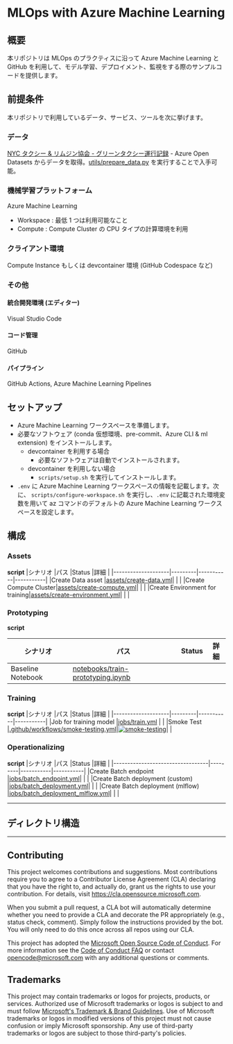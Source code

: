 # MLOps with Azure Machine Learning
## 概要
本リポジトリは MLOps のプラクティスに沿って Azure Machine Learning と GitHub を利用して、モデル学習、デプロイメント、監視をする際のサンプルコードを提供します。

## 前提条件
本リポジトリで利用しているデータ、サービス、ツールを次に挙げます。

### データ
[NYC タクシー & リムジン協会 - グリーンタクシー運行記録](https://learn.microsoft.com/ja-jp/azure/open-datasets/dataset-taxi-green?tabs=azureml-opendatasets)
    - Azure Open Datasets からデータを取得。[utils/prepare_data.py](utils/prepare_data.py) を実行することで入手可能。

### 機械学習プラットフォーム
Azure Machine Learning
- Workspace : 最低 1 つは利用可能なこと
- Compute : Compute Cluster の CPU タイプの計算環境を利用

### クライアント環境
Compute Instance もしくは devcontainer 環境 (GitHub Codespace など)

### その他
#### 統合開発環境 (エディター)
Visual Studio Code
#### コード管理
GitHub
#### パイプライン
GitHub Actions, Azure Machine Learning Pipelines




## セットアップ
- Azure Machine Learning ワークスペースを準備します。
- 必要なソフトウェア (conda 仮想環境、pre-commit、Azure CLI & ml extension) をインストールします。
    - devcontainer を利用する場合
      - 必要なソフトウェアは自動でインストールされます。
    - devcontainer を利用しない場合
      - `scripts/setup.sh` を実行してインストールします。
- `.env` に Azure Machine Learning ワークスペースの情報を記載します。次に、 `scripts/configure-workspace.sh` を実行し、`.env` に記載された環境変数を用いて az コマンドのデフォルトの Azure Machine Learning ワークスペースを設定します。


## 構成
### Assets
**script**
|シナリオ              |パス      |Status     |詳細        |
|--------------------|---------|-----------|-----------|
|Create Data asset   |[assets/create-data.yml](assets/create-data.yml)|           |           |
|Create Compute Cluster|[assets/create-compute.yml](assets/create-compute.yml)|           |           |
|Create Environment for training|[assets/create-environment.yml](assets/create-environment.yml)|           |           |

### Prototyping
**script**

|シナリオ              |パス      |Status     |詳細        |
|--------------------|---------|-----------|-----------|
|Baseline Notebook   |[notebooks/train-prototyping.ipynb](notebooks/train-prototyping.ipynb)|           |           |


### Training
**script**
|シナリオ              |パス      |Status     |詳細        |
|--------------------|---------|-----------|-----------|
|Job for training model |[jobs/train.yml](jobs/train.yml)           |           |
|Smoke Test          |[.github/workflows/smoke-testing.yml](.github/workflows/smoke-testing.yml)|[![smoke-testing](https://github.com/Azure/MLInsider-MLOps/actions/workflows/smoke-testing.yml/badge.svg)](https://github.com/Azure/MLInsider-MLOps/actions/workflows/smoke-testing.yml)|           |


### Operationalizing
**script**
|シナリオ                            |パス      |Status     |詳細        |
|----------------------------------|---------|-----------|-----------|
|Create Batch endpoint             |[jobs/batch_endpoint.yml](jobs/batch_endpoint.yml)|           |           |
|Create Batch deployment (custom)  |[jobs/batch_deployment.yml](jobs/batch_deployment.yml)|           |           |
|Create Batch deployment (mlflow)  |[jobs/batch_deployment_mlflow.yml](jobs/batch_deployment_mlflow.yml)|           |           |

---
## ディレクトリ構造


---

## Contributing

This project welcomes contributions and suggestions.  Most contributions require you to agree to a
Contributor License Agreement (CLA) declaring that you have the right to, and actually do, grant us
the rights to use your contribution. For details, visit https://cla.opensource.microsoft.com.

When you submit a pull request, a CLA bot will automatically determine whether you need to provide
a CLA and decorate the PR appropriately (e.g., status check, comment). Simply follow the instructions
provided by the bot. You will only need to do this once across all repos using our CLA.

This project has adopted the [Microsoft Open Source Code of Conduct](https://opensource.microsoft.com/codeofconduct/).
For more information see the [Code of Conduct FAQ](https://opensource.microsoft.com/codeofconduct/faq/) or
contact [opencode@microsoft.com](mailto:opencode@microsoft.com) with any additional questions or comments.

## Trademarks

This project may contain trademarks or logos for projects, products, or services. Authorized use of Microsoft
trademarks or logos is subject to and must follow
[Microsoft's Trademark & Brand Guidelines](https://www.microsoft.com/en-us/legal/intellectualproperty/trademarks/usage/general).
Use of Microsoft trademarks or logos in modified versions of this project must not cause confusion or imply Microsoft sponsorship.
Any use of third-party trademarks or logos are subject to those third-party's policies.
